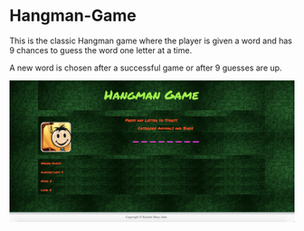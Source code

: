 # Hangman-Game

This is the classic Hangman game where the player is given a word and has 9 chances to guess the word one letter at a time.

A new word is chosen after a successful game or after 9 guesses are up. 

![](./assets/images/demo.png)


